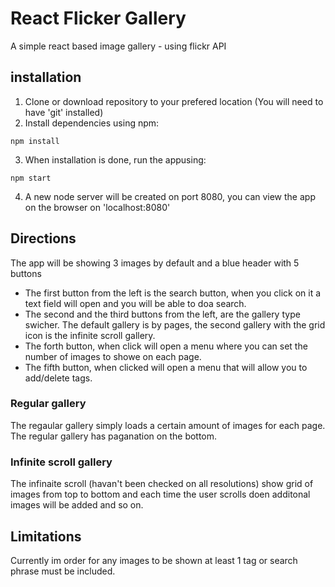 # React Flicker Gallery
A simple react based image gallery - using flickr API

## installation
1. Clone or download repository to your prefered location (You will need to have 'git' installed)
2. Install dependencies using npm:
```
npm install
```
3. When installation is done, run the appusing:
```
npm start
```
4. A new node server will be created on port 8080, you can view the app on the browser on 'localhost:8080'

## Directions
The app will be showing 3 images by default and a blue header with 5 buttons
* The first button from the left is the search button, when you click on it a text field will open and you will be able to doa search.
* The second and the third buttons from the left, are the gallery type swicher. The default gallery is by pages, the second gallery with the grid icon is the infinite scroll gallery.
* The forth button, when click will open a menu where you can set the number of images to showe on each page.
* The fifth button, when clicked will open a menu that will allow you to add/delete tags. 

### Regular gallery
The regaular gallery simply loads a certain amount of images for each page. The regular gallery has paganation on the bottom. 

### Infinite scroll gallery
The infinaite scroll (havan't been checked on all resolutions) show grid of images from top to bottom and each time the user scrolls doen additonal images will be added and so on.

## Limitations
Currently im order for any images to be shown at least 1 tag or search phrase must be included.
